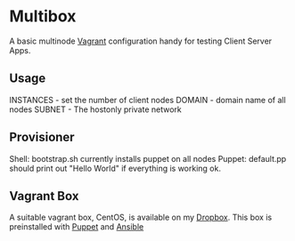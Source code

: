 Multibox
=========

A basic multinode [Vagrant](http://vagrantup.com) configuration handy for testing Client Server Apps.

## Usage
INSTANCES - set the number of client nodes
DOMAIN - domain name of all nodes
SUBNET - The hostonly private network

## Provisioner
Shell: bootstrap.sh currently installs puppet on all nodes
Puppet: default.pp should print out "Hello World" if everything is working ok.

## Vagrant Box
A suitable vagrant box, CentOS, is available on my [Dropbox](https://dl.dropboxusercontent.com/u/2236361/VMs/centos-6.5_x86_20140819.box). This box is preinstalled with [Puppet](http://puppetlabs.com/) and [Ansible](www.ansible.com)
